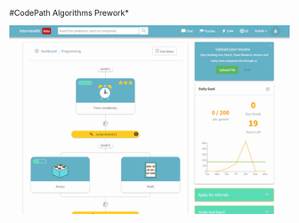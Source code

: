#CodePath Algorithms Prework*

<img src='https://github.com/rubabuddin/codepath-algo-prework/blob/master/profile.gif' title='Profile GIF' width='' alt='Profile GIF' />


